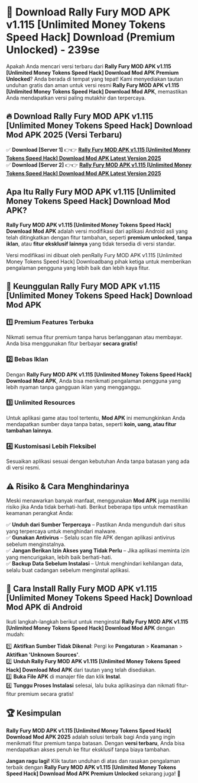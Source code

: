 # 🎯 Download Rally Fury MOD APK v1.115 [Unlimited Money Tokens Speed Hack] Download (Premium Unlocked) -  239se

Apakah Anda mencari versi terbaru dari **Rally Fury MOD APK v1.115 [Unlimited Money Tokens Speed Hack] Download Mod APK Premium Unlocked**? Anda berada di tempat yang tepat! Kami menyediakan tautan unduhan gratis dan aman untuk versi resmi **Rally Fury MOD APK v1.115 [Unlimited Money Tokens Speed Hack] Download Mod APK**, memastikan Anda mendapatkan versi paling mutakhir dan terpercaya.

## 🔥 Download Rally Fury MOD APK v1.115 [Unlimited Money Tokens Speed Hack] Download Mod APK 2025 (Versi Terbaru)

✅ **Download [Server 1]** 👉👉 [**Rally Fury MOD APK v1.115 [Unlimited Money Tokens Speed Hack] Download Mod APK Latest Version 2025**](https://momento.my/?title=Rally_Fury_MOD_APK_v1.115_[Unlimited_Money_Tokens_Speed_Hack]_Download)  
✅ **Download [Server 2]** 👉👉 [**Rally Fury MOD APK v1.115 [Unlimited Money Tokens Speed Hack] Download Mod APK Latest Version 2025**](https://momento.my/?title=Rally_Fury_MOD_APK_v1.115_[Unlimited_Money_Tokens_Speed_Hack]_Download)  

## Apa Itu Rally Fury MOD APK v1.115 [Unlimited Money Tokens Speed Hack] Download Mod APK?

**Rally Fury MOD APK v1.115 [Unlimited Money Tokens Speed Hack] Download Mod APK** adalah versi modifikasi dari aplikasi Android asli yang telah ditingkatkan dengan fitur tambahan, seperti **premium unlocked**, **tanpa iklan**, atau **fitur eksklusif lainnya** yang tidak tersedia di versi standar.

Versi modifikasi ini dibuat oleh penRally Fury MOD APK v1.115 [Unlimited Money Tokens Speed Hack] Downloadbang pihak ketiga untuk memberikan pengalaman pengguna yang lebih baik dan lebih kaya fitur.

## 🎯 Keunggulan Rally Fury MOD APK v1.115 [Unlimited Money Tokens Speed Hack] Download Mod APK

### 1️⃣ Premium Features Terbuka
Nikmati semua fitur premium tanpa harus berlangganan atau membayar. Anda bisa menggunakan fitur berbayar **secara gratis!**

### 2️⃣ Bebas Iklan
Dengan **Rally Fury MOD APK v1.115 [Unlimited Money Tokens Speed Hack] Download Mod APK**, Anda bisa menikmati pengalaman pengguna yang lebih nyaman tanpa gangguan iklan yang mengganggu.

### 3️⃣ Unlimited Resources
Untuk aplikasi game atau tool tertentu, **Mod APK** ini memungkinkan Anda mendapatkan sumber daya tanpa batas, seperti **koin, uang, atau fitur tambahan lainnya**.

### 4️⃣ Kustomisasi Lebih Fleksibel
Sesuaikan aplikasi sesuai dengan kebutuhan Anda tanpa batasan yang ada di versi resmi.

## ⚠️ Risiko & Cara Menghindarinya

Meski menawarkan banyak manfaat, menggunakan **Mod APK** juga memiliki risiko jika Anda tidak berhati-hati. Berikut beberapa tips untuk memastikan keamanan perangkat Anda:

✅ **Unduh dari Sumber Terpercaya** – Pastikan Anda mengunduh dari situs yang terpercaya untuk menghindari malware.  
✅ **Gunakan Antivirus** – Selalu scan file APK dengan aplikasi antivirus sebelum menginstalnya.  
✅ **Jangan Berikan Izin Akses yang Tidak Perlu** – Jika aplikasi meminta izin yang mencurigakan, lebih baik berhati-hati.  
✅ **Backup Data Sebelum Instalasi** – Untuk menghindari kehilangan data, selalu buat cadangan sebelum menginstal aplikasi.

## 📌 Cara Install Rally Fury MOD APK v1.115 [Unlimited Money Tokens Speed Hack] Download Mod APK di Android

Ikuti langkah-langkah berikut untuk menginstal **Rally Fury MOD APK v1.115 [Unlimited Money Tokens Speed Hack] Download Mod APK** dengan mudah:

1️⃣ **Aktifkan Sumber Tidak Dikenal**: Pergi ke **Pengaturan** > **Keamanan** > **Aktifkan 'Unknown Sources'**.  
2️⃣ **Unduh Rally Fury MOD APK v1.115 [Unlimited Money Tokens Speed Hack] Download Mod APK** dari tautan yang telah disediakan.  
3️⃣ **Buka File APK** di manajer file dan klik **Instal**.  
4️⃣ **Tunggu Proses Instalasi** selesai, lalu buka aplikasinya dan nikmati fitur-fitur premium secara gratis!

## 🏆 Kesimpulan

**Rally Fury MOD APK v1.115 [Unlimited Money Tokens Speed Hack] Download Mod APK 2025** adalah solusi terbaik bagi Anda yang ingin menikmati fitur premium tanpa batasan. Dengan **versi terbaru**, Anda bisa mendapatkan akses penuh ke fitur eksklusif tanpa biaya tambahan.

**Jangan ragu lagi!** Klik tautan unduhan di atas dan rasakan pengalaman terbaik dengan **Rally Fury MOD APK v1.115 [Unlimited Money Tokens Speed Hack] Download Mod APK Premium Unlocked** sekarang juga! 🚀
